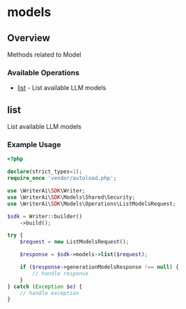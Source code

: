 # models

## Overview

Methods related to Model

### Available Operations

* [list](#list) - List available LLM models

## list

List available LLM models

### Example Usage

```php
<?php

declare(strict_types=1);
require_once 'vendor/autoload.php';

use \WriterAi\SDK\Writer;
use \WriterAi\SDK\Models\Shared\Security;
use \WriterAi\SDK\Models\Operations\ListModelsRequest;

$sdk = Writer::builder()
    ->build();

try {
    $request = new ListModelsRequest();

    $response = $sdk->models->list($request);

    if ($response->generationModelsResponse !== null) {
        // handle response
    }
} catch (Exception $e) {
    // handle exception
}
```
